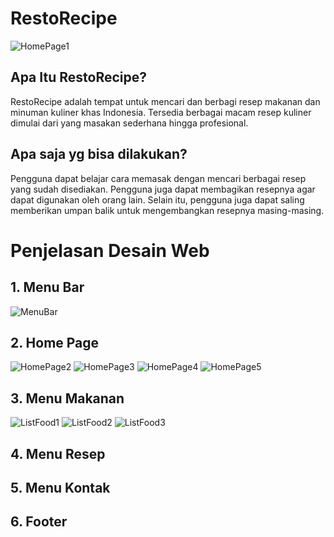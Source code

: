# RestoRecipe
![HomePage1](https://github.com/Padli1407/RestoRecipe-Website-Desc/assets/131162646/38f9624d-7337-45c2-8128-a40503cfbb59)

## Apa Itu RestoRecipe?
RestoRecipe adalah tempat untuk mencari dan berbagi resep makanan dan minuman kuliner khas Indonesia. Tersedia berbagai macam resep kuliner dimulai dari yang masakan sederhana hingga profesional.

## Apa saja yg bisa dilakukan?
Pengguna dapat belajar cara memasak dengan mencari berbagai resep yang sudah disediakan. Pengguna juga dapat membagikan resepnya agar dapat digunakan oleh orang lain. Selain itu, pengguna juga dapat saling memberikan umpan balik untuk mengembangkan resepnya masing-masing.

# Penjelasan Desain Web
  
## 1. Menu Bar
![MenuBar](https://github.com/Padli1407/RestoRecipe-Website-Desc/assets/131162646/1a5dd2a1-1f4a-4287-a183-8c8c0e611062)

## 2. Home Page
![HomePage2](https://github.com/Padli1407/RestoRecipe-Website-Desc/assets/131162646/323c9edf-ed1c-4ed8-a9bb-c368e310dc7c)
![HomePage3](https://github.com/Padli1407/RestoRecipe-Website-Desc/assets/131162646/fa5ea93c-0911-4758-ac9f-5b5e7e5bc0a2)
![HomePage4](https://github.com/Padli1407/RestoRecipe-Website-Desc/assets/131162646/f6350554-776a-4739-9533-f411772e707d)
![HomePage5](https://github.com/Padli1407/RestoRecipe-Website-Desc/assets/131162646/83ca6d83-dc29-4aeb-8b9b-e2ea1a6e5800)

## 3. Menu Makanan
![ListFood1](https://github.com/Padli1407/RestoRecipe-Website-Desc/assets/131162646/cbfa29dd-9063-404b-8593-8727eef4ba69)
![ListFood2](https://github.com/Padli1407/RestoRecipe-Website-Desc/assets/131162646/0aba6051-1cb7-4180-9b24-ffac767d00ce)
![ListFood3](https://github.com/Padli1407/RestoRecipe-Website-Desc/assets/131162646/76390862-02bb-4360-a398-dda8893e2cb6)

## 4. Menu Resep

## 5. Menu Kontak

## 6. Footer
